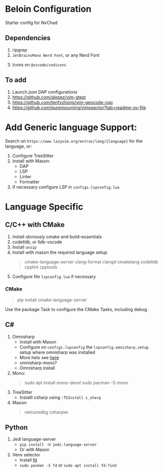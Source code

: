# Beloin Configuration

Starter config for NvChad

## Dependencies

1. ripgrep
2. `JetBrainsMono Nerd Font`, or any Nerd Font
<!-- 3. code-minimap 
    > sudo pamac build code-minimap -->
3. Icons on `@vscode/codicons`

## To add

1. Launch.json DAP configurations
1. https://github.com/alepez/vim-gtest
2. https://github.com/tenfyzhong/vim-gencode-cpp
3. https://github.com/puremourning/vimspector?tab=readme-ov-file


# Add Generic language Support:

Search on `https://www.lazyvim.org/extras/lang/{language}` for the language, or:

1. Configure TreeSitter
2. Install with Mason:
    - DAP
    - LSP
    - Linter
    - Formatter
3. If necessary configure LSP in `configs.lspconfig.lua`

# Language Specific

## C/C++ with CMake

1. Install obviously cmake and build-essentials
1. codelldb, or lldb-vscode
1. Install `unzip`
1. Install with mason the required language setup
    > cmake-language-server
    > clang-format
    > clangd
    > cmakelang
    > codelldb
    > cpplint
    > cpptools
1. Configure file `lspconfig.lua` if necessary


### CMake

> pip install cmake-language-server

Use the package Task to configure the CMake Tasks, including debug

## C#

1. Omnisharp
    - Install with Mason
    - Configure on `configs.lspconfig` the `lspconfig.omnisharp.setup` setup where omnisharp was installed
    - More helo see [here](https://github.com/neovim/nvim-lspconfig/blob/master/doc/server_configurations.md#omnisharp)
    - omnisharp-mono?
    - Omnisharp install
1. Mono:
    > sudo apt install mono-devel
    > sudo pacman -S mono
1. TreeSitter
    - Installl csharp using `:TSInstall c_sharp`
1. Mason:
    > netcoredbg
    > csharpier


## Python

1. Jedi language-server
    - `pip install -U jedi-language-server`
    - Or with Mason
2. Venv selector
    - Install [fd](https://github.com/sharkdp/fd)
    - `sudo pacman -S fd` or `sudo apt install fd-find`